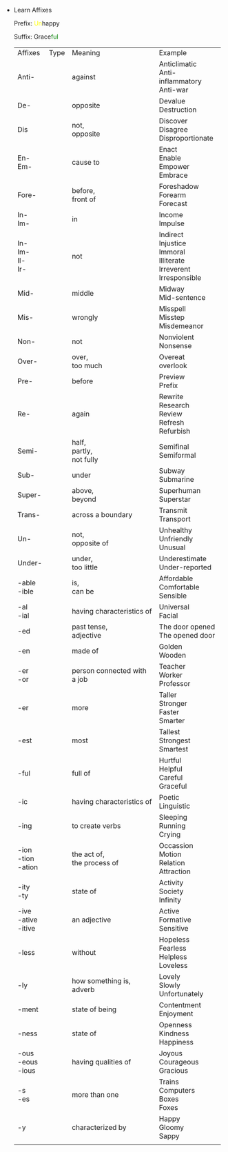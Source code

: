 * Learn Affixes

    Prefix: <span style="color:yellow">Un</span>happy

    Suffix: Grace<span style="color:green">ful</span>

    |||||
    |:-|:-|:-|:-|
    |Affixes|Type|Meaning|Example|
    |Anti-||against|Anticlimatic <br> Anti-inflammatory <br> Anti-war|
    |De-||opposite|Devalue <br> Destruction|
    |Dis||not,<br>opposite|Discover <br> Disagree <br> Disproportionate|
    |En- <br>Em-||cause to|Enact <br> Enable <br> Empower <br> Embrace|
    |Fore-||before,<br>front of|Foreshadow <br> Forearm <br> Forecast|
    |In- <br>Im-||in|Income <br> Impulse|
    |In- <br>Im- <br>Il- <br>Ir-||not|Indirect <br> Injustice <br> Immoral <br> Illiterate <br> Irreverent <br> Irresponsible|
    |Mid-||middle|Midway <br> Mid-sentence|
    |Mis-||wrongly|Misspell <br> Misstep <br> Misdemeanor|
    |Non-||not|Nonviolent <br> Nonsense|
    |Over-||over,<br>too much|Overeat <br> overlook|
    |Pre-||before|Preview <br> Prefix|
    |Re-||again|Rewrite <br> Research <br> Review <br> Refresh <br> Refurbish|
    |Semi-||half,<br>partly,<br>not fully|Semifinal <br> Semiformal|
    |Sub-||under|Subway <br> Submarine|
    |Super-||above,<br>beyond|Superhuman <br> Superstar|
    |Trans-||across a boundary|Transmit <br>Transport|
    |Un-||not,<br>opposite of|Unhealthy<br>Unfriendly<br>Unusual|
    |Under-||under,<br>too little|Underestimate<br>Under-reported|
    |-able<br>-ible||is,<br>can be|Affordable<br>Comfortable<br>Sensible|
    |-al<br>-ial||having characteristics of|Universal<br>Facial|
    |-ed||past tense, <br>adjective|The door opened<br>The opened door|
    |-en||made of|Golden<br>Wooden|
    |-er<br>-or||person connected with a job|Teacher<br>Worker<br>Professor|
    |-er||more|Taller<br>Stronger<br>Faster<br>Smarter|
    |-est||most|Tallest<br>Strongest<br>Smartest|
    |-ful||full of|Hurtful<br>Helpful<br>Careful<br>Graceful|
    |-ic||having characteristics of|Poetic<br>Linguistic|
    |-ing||to create verbs|Sleeping<br>Running<br>Crying|
    |-ion<br>-tion<br>-ation||the act of,<br>the process of|Occassion<br>Motion<br>Relation<br>Attraction|
    |-ity<br>-ty||state of|Activity<br>Society<br>Infinity|
    |-ive<br>-ative<br>-itive||an adjective|Active<br>Formative<br>Sensitive|
    |-less||without|Hopeless<br>Fearless<br>Helpless<br>Loveless|
    |-ly||how something is,<br>adverb|Lovely<br>Slowly<br>Unfortunately|
    |-ment||state of being|Contentment<br>Enjoyment|
    |-ness||state of|Openness<br>Kindness<br>Happiness|
    |-ous<br>-eous<br>-ious||having qualities of|Joyous<br>Courageous<br>Gracious|
    |-s<br>-es||more than one|Trains<br>Computers<br>Boxes<br>Foxes|
    |-y||characterized by|Happy<br>Gloomy<br>Sappy|
    |||||


